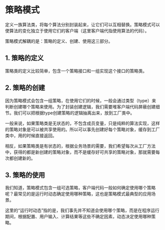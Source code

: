 # 策略模式

定义一族算法类，将每个算法分别封装起来，让它们可以互相替换。策略模式可以使算法的变化独立于使用它们的客户端（这里客户端代指使用算法的代码）。

策略模式解耦的是：策略的定义、创建、使用这三部分。

## 1. 策略的定义

策略类的定义比较简单，包含一个策略接口和一组实现这个接口的策略类。

## 2. 策略的创建

因为策略模式会包含一组策略，在使用它们的时候，一般会通过类型（type）来判断创建哪个策略来使用。为了封装创建逻辑，我们需要堆客户端代码屏蔽创建细节。我们可以把根据type创建策略的逻辑抽离出来，放到工厂类中。

一般来说，如果策略类是无状态的，不包含成员变量，只是纯粹的算法实现，这样的策略对象是可以被共享使用的。所以可以事先创建好每个策略对象，缓存到工厂类中，用的时候直接返回。

相反，如果策略类是有状态的，根据业务场景的需要，我们希望每次从工厂方法中，获得的都是新创建的策略对象，而不是缓存好可共享的策略对象，那就需要每次都创建新的。

## 3. 策略的使用

我们知道，策略模式包含一组可选策略，客户端代码一般如何确定使用哪个策略呢？最常见的是运行时动态确定使用哪种策略，这也是策略模式最典型的应用场景。

这里的“运行时动态”指的是，我们事先并不知道会使用哪个策略，而是在程序运行期间，根据配置、用户输入、计算结果等这些不确定因素，动态决定使用哪种策略。
